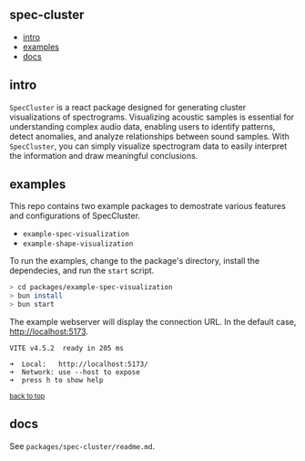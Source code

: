 ## <a name="top"></a> spec-cluster
* [intro](#intro)
* [examples](#examples)
* [docs](#docs)

## <a name="intro"></a> intro

`SpecCluster` is a react package designed for generating cluster visualizations of spectrograms. Visualizing acoustic samples is essential for understanding complex audio data, enabling users to identify patterns, detect anomalies, and analyze relationships between sound samples. With `SpecCluster`, you can simply visualize spectrogram data to easily interpret the information and draw meaningful conclusions.


## <a name="examples"></a> examples

This repo contains two example packages to demostrate various features and configurations of SpecCluster.

* `example-spec-visualization`
* `example-shape-visualization`


To run the examples, change to the package's directory, install the dependecies, and run the `start` script.

```sh
> cd packages/example-spec-visualization
> bun install
> bun start
```

The example webserver will display the connection URL. In the default case, [http://localhost:5173](http://localhost:5173).

```none
VITE v4.5.2  ready in 205 ms

➜  Local:   http://localhost:5173/
➜  Network: use --host to expose
➜  press h to show help
```

<small>[back to top](#top)</small>
## <a name="docs"></a> docs

See `packages/spec-cluster/readme.md`.
